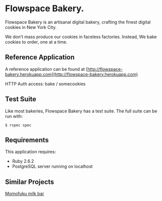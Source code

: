 Flowspace Bakery.
================

Flowspace Bakery is an artisanal digital bakery, crafting the finest digital cookies in New York City.

We don't mass produce our cookies in faceless factories. Instead, We bake cookies to order, one at a time.

Reference Application
---------------------
A reference application can be found at [http://flowspace-bakery.herokuapp.com](http://flowspace-bakery.herokuapp.com)

HTTP Auth access: bake / somecookies

Test Suite
----------
Like most bakeries, Flowspace Bakery has a test suite. The full suite can be run with:

``
$ rspec spec
``

Requirements
-------------

This application requires:

- Ruby 2.6.2
- PostgreSQL server running on localhost

Similar Projects
----------------
[Momofuku milk bar](http://milkbarstore.com/)

